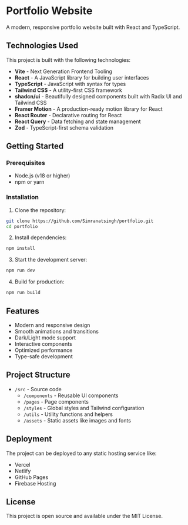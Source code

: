 # Portfolio Website

A modern, responsive portfolio website built with React and TypeScript.

## Technologies Used

This project is built with the following technologies:

- **Vite** - Next Generation Frontend Tooling
- **React** - A JavaScript library for building user interfaces
- **TypeScript** - JavaScript with syntax for types
- **Tailwind CSS** - A utility-first CSS framework
- **shadcn/ui** - Beautifully designed components built with Radix UI and Tailwind CSS
- **Framer Motion** - A production-ready motion library for React
- **React Router** - Declarative routing for React
- **React Query** - Data fetching and state management
- **Zod** - TypeScript-first schema validation

## Getting Started

### Prerequisites

- Node.js (v18 or higher)
- npm or yarn

### Installation

1. Clone the repository:
```bash
git clone https://github.com/Simranatsingh/portfolio.git
cd portfolio
```

2. Install dependencies:
```bash
npm install
```

3. Start the development server:
```bash
npm run dev
```

4. Build for production:
```bash
npm run build
```

## Features

- Modern and responsive design
- Smooth animations and transitions
- Dark/Light mode support
- Interactive components
- Optimized performance
- Type-safe development

## Project Structure

- `/src` - Source code
  - `/components` - Reusable UI components
  - `/pages` - Page components
  - `/styles` - Global styles and Tailwind configuration
  - `/utils` - Utility functions and helpers
  - `/assets` - Static assets like images and fonts

## Deployment

The project can be deployed to any static hosting service like:
- Vercel
- Netlify
- GitHub Pages
- Firebase Hosting

## License

This project is open source and available under the MIT License.
